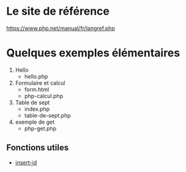 # Le site de référence
https://www.php.net/manual/fr/langref.php

# Quelques exemples élémentaires
1. Hello
   * hello.php
3. Formulaire et calcul
   * form.html
   * php-calcul.php
5. Table de sept
   * index.php
   * table-de-sept.php
6. exemple de get
   * php-get.php


## Fonctions utiles
* [insert-id](https://www.php.net/manual/fr/function.mysql-insert-id.php)
